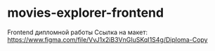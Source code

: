 # movies-explorer-frontend
Frontend дипломной работы 
Ссылка на макет: https://www.figma.com/file/VvJ1x2iB3VnGIuSKqI1S4g/Diploma-Copy